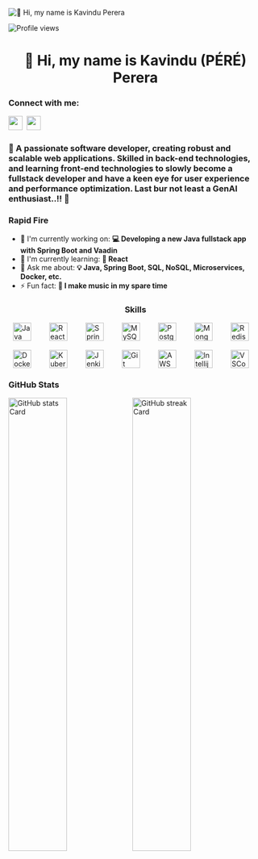 ![👋 Hi, my name is Kavindu Perera](https://user-images.githubusercontent.com/10498744/210012254-234538ff-d198-48aa-8964-37e6fd45d227.gif)

![Profile views](https://komarev.com/ghpvc/?username=kavindu-pere&label=Profile%20views&color=0e75b6&style=flat)

<div id="toc">
  <ul align="center" style="list-style: none">
    <summary>
      <h1>
        👋 Hi, my name is Kavindu (PÉRÉ) Perera
      </h1>
    </summary>
  </ul>
</div>

**<h3 align="left">Connect with me:</h3>** 
<p align="left"><a href="https://github.com/https://github.com/kavindu-pere" target="_blank"><img src="https://img.shields.io/badge/GitHub-100000?style=for-the-badge&logo=github&logoColor=white" height="28" style="margin-right: 4px"></a> <a href="https://www.linkedin.com/in/https://www.linkedin.com/in/iamkavindu/" target="_blank"><img src="https://img.shields.io/badge/LinkedIn-0077B5?style=for-the-badge&logo=linkedin&logoColor=white" height="28" style="margin-right: 4px"></a></p>

 **<h3 align="left">🚀 A passionate software developer, creating robust and scalable web applications. Skilled in back-end technologies, and learning front-end technologies to slowly become a fullstack developer and have a keen eye for user experience and performance optimization.
Last bur not least a GenAI enthusiast..!! 🤖</h3>**

**<h3 align="left">Rapid Fire</h3>**

- 💼 I'm currently working on: **💻 Developing a new Java fullstack app with Spring Boot and Vaadin**
- 🌱 I'm currently learning: **📖 React**
- 💬 Ask me about: **💡 Java, Spring Boot, SQL, NoSQL, Microservices, Docker, etc.**
- ⚡ Fun fact: **🎹 I make music in my spare time**

 **<h3 align="center">Skills</h3>**

<div style="display: flex; flex-wrap: wrap; gap: 18px; justify-content: center;"><img src="https://cdn.jsdelivr.net/gh/devicons/devicon/icons/java/java-original.svg" height="36" alt="Java" style="margin-right: 18px"> <img src="https://cdn.jsdelivr.net/gh/devicons/devicon/icons/react/react-original.svg" height="36" alt="React" style="margin-right: 18px"> <img src="https://cdn.jsdelivr.net/gh/devicons/devicon/icons/spring/spring-original.svg" height="36" alt="Spring" style="margin-right: 18px"> <img src="https://cdn.jsdelivr.net/gh/devicons/devicon/icons/mysql/mysql-original.svg" height="36" alt="MySQL" style="margin-right: 18px"> <img src="https://cdn.jsdelivr.net/gh/devicons/devicon/icons/postgresql/postgresql-original.svg" height="36" alt="PostgreSQL" style="margin-right: 18px"> <img src="https://cdn.jsdelivr.net/gh/devicons/devicon/icons/mongodb/mongodb-original.svg" height="36" alt="MongoDB" style="margin-right: 18px"> <img src="https://cdn.jsdelivr.net/gh/devicons/devicon/icons/redis/redis-original.svg" height="36" alt="Redis" style="margin-right: 18px"> <img src="https://cdn.jsdelivr.net/gh/devicons/devicon/icons/docker/docker-original.svg" height="36" alt="Docker" style="margin-right: 18px"> <img src="https://cdn.jsdelivr.net/gh/devicons/devicon/icons/kubernetes/kubernetes-original.svg" height="36" alt="Kubernetes" style="margin-right: 18px"> <img src="https://cdn.jsdelivr.net/gh/devicons/devicon/icons/jenkins/jenkins-original.svg" height="36" alt="Jenkins" style="margin-right: 18px"> <img src="https://cdn.jsdelivr.net/gh/devicons/devicon/icons/git/git-original.svg" height="36" alt="Git" style="margin-right: 18px"> <img src="https://cdn.jsdelivr.net/gh/devicons/devicon@latest/icons/amazonwebservices/amazonwebservices-original-wordmark.svg" height="36" alt="AWS" style="margin-right: 18px"> <img src="https://cdn.jsdelivr.net/gh/devicons/devicon@latest/icons/intellij/intellij-original.svg" height="36" alt="Intellij" style="margin-right: 18px"> <img src="https://cdn.jsdelivr.net/gh/devicons/devicon@latest/icons/vscode/vscode-original.svg" height="36" alt="VSCode" style="margin-right: 18px"></div>

 **<h3 align="left">GitHub Stats</h3>**

<p align="left">
  <img width="48%" src="https://github-readme-stats.vercel.app/api?username=kavindu-pere&theme=react&hide_title=false&hide_rank=false&show_icons=false&include_all_commits=false&count_private=true&line_height=23" alt="GitHub stats Card" />
  <img width="48%" src="https://streak-stats.demolab.com/?user=kavindu-pere&theme=react&hide_border=false&date_format=M+j%5B%2C+Y%5D&mode=daily&hide_total_contributions=false&hide_current_streak=false&hide_longest_streak=false&card_height=200" alt="GitHub streak Card" />
</p>
